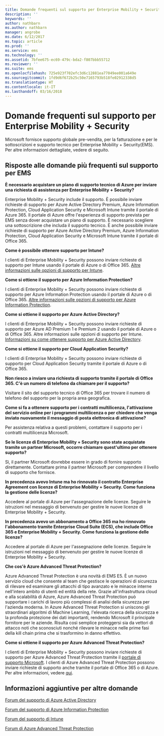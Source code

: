 ```yaml
---
title: Domande frequenti sul supporto per Enterprise Mobility + Security
description: ''
keywords: ''
author: nathbarn
ms.author: nathbarn
manager: angrobe
ms.date: 6/12/2017
ms.topic: article
ms.prod: ''
ms.service: ems
ms.technology: ''
ms.assetid: 7bfee675-ec69-479c-bda2-f807bbb55712
ms.reviewer: ''
ms.suite: ems
ms.openlocfilehash: 725e923f702efc3d6c12881ea77049ee001a649e
ms.sourcegitcommit: 1fd9d6f672b25c50e7165793b518fe02912338d5
ms.translationtype: HT
ms.contentlocale: it-IT
ms.lasthandoff: 03/16/2018
---
```

# <a name="enterprise-mobility--security-support-faqs"></a>Domande frequenti sul supporto per Enterprise Mobility + Security
Microsoft fornisce supporto globale pre-vendita, per la fatturazione e per le sottoscrizioni e supporto tecnico per Enterprise Mobility + Security(EMS).  Per altre informazioni dettagliate, vedere di seguito.

## <a name="answers-to-common-ems-support-questions"></a>Risposte alle domande più frequenti sul supporto per EMS

**È necessario acquistare un piano di supporto tecnico di Azure per inviare una richiesta di assistenza per Enterprise Mobility + Security?**

Enterprise Mobility + Security include il supporto. È possibile inviare richieste di supporto per Azure Active Directory Premium, Azure Information Protection, Cloud Application Security e Microsoft Intune tramite il portale di Azure 365. Il portale di Azure offre l'esperienza di supporto prevista per EMS senza dover acquistare un piano di supporto. È necessario scegliere una sottoscrizione che includa il supporto tecnico. È anche possibile inviare richieste di supporto per Azure Active Directory Premium, Azure Information Protection, Cloud Application Security e Microsoft Intune tramite il portale di Office 365.

**Come è possibile ottenere supporto per Intune?**

I clienti di Enterprise Mobility + Security possono inviare richieste di supporto per Intune usando il portale di Azure o di Office 365. [Altre informazioni sulle opzioni di supporto per Intune](https://docs.microsoft.com/intune/get-support).

**Come si ottiene il supporto per Azure Information Protection?**

I clienti di Enterprise Mobility + Security possono inviare richieste di supporto per Azure Information Protection usando il portale di Azure o di Office 365. [Altre informazioni sulle opzioni di supporto per Azure Information Protection](https://docs.microsoft.com/information-protection/get-started/information-support#to-contact-microsoft-support).

**Come si ottiene il supporto per Azure Active Directory?**

I clienti di Enterprise Mobility + Security possono inviare richieste di supporto per Azure AD Premium 1 e Premium 2 usando il portale di Azure o di Office 365. Altre informazioni sulle opzioni di supporto per Intune. [Informazioni su come ottenere supporto per Azure Active Directory](https://docs.microsoft.com/azure/active-directory/active-directory-troubleshooting-support-howto).

**Come si ottiene il supporto per Cloud Application Security?**

I clienti di Enterprise Mobility + Security possono inviare richieste di supporto per Cloud Application Security tramite il portale di Azure o di Office 365. 

**Non riesco a inviare una richiesta di supporto tramite il portale di Office 365. C'è un numero di telefono da chiamare per il supporto?**

Visitare il sito del supporto tecnico di Office 365 per trovare il numero di telefono del supporto per la propria area geografica.

**Come si fa a ottenere supporto per i contratti multilicenza, l'attivazione del servizio online per i programmi multilicenza o per chiedere che venga inviato nuovamente il messaggio di posta elettronica di attivazione?**

Per assistenza relativa a questi problemi, contattare il supporto per i contratti multilicenza Microsoft.

 **Se le licenze di Enterprise Mobility + Security sono state acquistate tramite un partner Microsoft, occorre chiamare quest'ultimo per ottenere supporto?**

Sì, il partner Microsoft dovrebbe essere in grado di fornire supporto direttamente. Contattare prima il partner Microsoft per comprendere il livello di supporto che fornisce.

**In precedenza avevo Intune ma ho rinnovato il contratto Enterprise Agreement con licenze di Enterprise Mobility + Security. Come funziona la gestione delle licenze?**

Accedere al portale di Azure per l'assegnazione delle licenze. Seguire le istruzioni nel messaggio di benvenuto per gestire le nuove licenze di Enterprise Mobility + Security.

**In precedenza avevo un abbonamento a Office 365 ma ho rinnovato l'abbonamento tramite Enterprise Cloud Suite (ECS), che include Office 365 e Enterprise Mobility + Security. Come funziona la gestione delle licenze?**

Accedere al portale di Azure per l'assegnazione delle licenze. Seguire le istruzioni nel messaggio di benvenuto per gestire le nuove licenze di Enterprise Mobility + Security.

**Che cos'è Azure Advanced Threat Protection?**

Azure Advanced Threat Protection è una novità di EMS E5. È un nuovo servizio cloud che consente al team che gestisce le operazioni di sicurezza di rilevare ed esaminare gli attacchi di tipo avanzato e le minacce interne nell'intero ambito di utenti ed entità della rete. Grazie all'infrastruttura cloud e alla scalabilità di Azure, Azure Advanced Threat Protection può supportare i carichi di lavoro più complessi di analisi della sicurezza per l'azienda moderna. In Azure Advanced Threat Protection si uniscono gli straordinari algoritmi di Machine Learning, l'elevata ricerca della sicurezza e la profonda protezione dei dati importanti, rendendo Microsoft il principale fornitore per le aziende. Risulta così semplice proteggersi sia da vettori di attacco noti che sconosciuti nonché rilevare le minacce nelle prime fasi della kill chain prima che si trasformino in danno effettivo.

**Come si ottiene il supporto per Azure Advanced Threat Protection?**

I clienti di Enterprise Mobility + Security possono inviare richieste di supporto per Azure Advanced Threat Protection tramite il [portale di supporto Microsoft](htpps://support.microsoft.com). I clienti di Azure Advanced Threat Protection possono inviare richieste di supporto anche tramite il portale di Office 365 o di Azure.  Per altre informazioni, vedere [qui](https://techcommunity.microsoft.com/t5/Azure-Advanced-Threat-Protection/bd-p/AzureAdvancedThreatProtection).

## <a name="additional-help-for-other-questions"></a>Informazioni aggiuntive per altre domande
[Forum del supporto di Azure Active Directory](https://social.msdn.microsoft.com/forums/home?forum=windowsazuread)

[Forum del supporto di Azure Information Protection](http://www.yammer.com/AskIPTeam)

[Forum del supporto di Intune](https://social.technet.microsoft.com/forums/windows/home?category=microsoftintune)

[Forum di Azure Advanced Threat Protection](https://techcommunity.microsoft.com/t5/Azure-Advanced-Threat-Protection/bd-p/AzureAdvancedThreatProtection)
